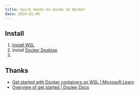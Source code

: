 ```yaml
---
title: Quick Hands-on Guide to Docker
date: 2024-01-06
---
```




## Install

1. [Install WSL](https://learn.microsoft.com/en-us/windows/wsl/install)
2. Install [Docker Desktop](https://docs.docker.com/docker-for-windows/wsl/#download)
3. 


##  Thanks

- [Get started with Docker containers on WSL | Microsoft Learn](https://learn.microsoft.com/en-us/windows/wsl/tutorials/wsl-containers)
- [Overview of get started | Docker Docs](https://docs.docker.com/guides/get-started/)